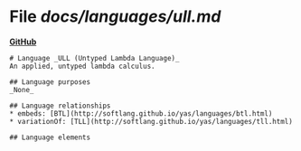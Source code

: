 # File _docs/languages/ull.md_
**[GitHub](https://github.com/softlang/yas/blob/master/docs/languages/ull.md)**
```
# Language _ULL (Untyped Lambda Language)_
An applied, untyped lambda calculus.

## Language purposes
_None_

## Language relationships
* embeds: [BTL](http://softlang.github.io/yas/languages/btl.html)
* variationOf: [TLL](http://softlang.github.io/yas/languages/tll.html)

## Language elements
```
